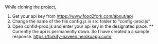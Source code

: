 While cloning the project,
1. Get your api key from https://www.food2fork.com/about/api
2. Change the name of the file config.js in src folder to "config-prod.js"
3. Open confid-prod.js and enter your api key in the designated place.
** Currenlty the api is permanently down. So I have created a a sample response. 
https://forkify-naveen.herokuapp.com/
